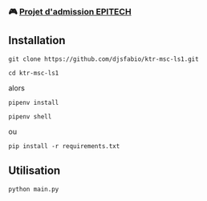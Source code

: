 ### 🎮  [Projet d'admission EPITECH](https://github.com/djsfabio/ktr-msc-ls1)

## Installation
```
git clone https://github.com/djsfabio/ktr-msc-ls1.git
```
```
cd ktr-msc-ls1
```
alors
```
pipenv install
```
```
pipenv shell
```
ou
```
pip install -r requirements.txt
```
## Utilisation

```
python main.py
```
